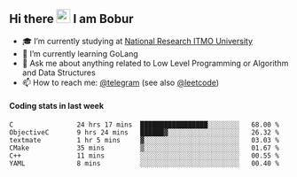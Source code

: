 ## Hi there <img src="https://media.giphy.com/media/hvRJCLFzcasrR4ia7z/giphy.gif" width="25px" height="25px"> I am Bobur

- :mortar_board: I’m currently studying at [National Research ITMO University](https://itmo.ru/)
- :seedling: I’m currently learning GoLang
- :speech_balloon: Ask me about anything related to Low Level Programming or Algorithm and Data Structures
- :mailbox: How to reach me: [@telegram](https://t.me/octoant) (see also [@leetcode](https://leetcode.com/octoant/))    

#### Coding stats in last week

<!--START_SECTION:waka-->

```text
C                24 hrs 17 mins  █████████████████░░░░░░░░   68.00 %
ObjectiveC       9 hrs 24 mins   ██████▓░░░░░░░░░░░░░░░░░░   26.32 %
textmate         1 hr 5 mins     ▓░░░░░░░░░░░░░░░░░░░░░░░░   03.03 %
CMake            35 mins         ▒░░░░░░░░░░░░░░░░░░░░░░░░   01.67 %
C++              11 mins         ░░░░░░░░░░░░░░░░░░░░░░░░░   00.55 %
YAML             8 mins          ░░░░░░░░░░░░░░░░░░░░░░░░░   00.40 %
```

<!--END_SECTION:waka-->
